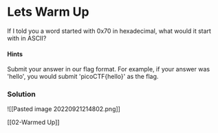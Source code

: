 # Lets Warm Up
If I told you a word started with 0x70 in hexadecimal, what would it start with in ASCII?

#### Hints
Submit your answer in our flag format. For example, if your answer was 'hello', you would submit 'picoCTF{hello}' as the flag.

### Solution
![[Pasted image 20220921214802.png]]

[[02-Warmed Up]]